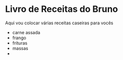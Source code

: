 # Livro de Receitas do Bruno

Aqui vou colocar várias receitas caseiras para vocês

- carne assada
- frango
- frituras
- massas
- 
